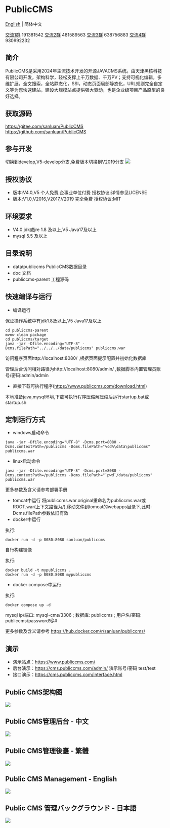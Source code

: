 # PublicCMS

<p style="align:center">
  <a href="./README.md">English</a> | 简体中文
</p>

<a target="_blank" href="https://qm.qq.com/q/uk0kyc8Sru">交流1群</a> 191381542
<a target="_blank" href="https://qm.qq.com/q/em30nS0dsA">交流2群</a> 481589563
<a target="_blank" href="https://qm.qq.com/q/estzM3VONM">交流3群</a> 638756883
<a target="_blank" href="https://qm.qq.com/q/l26b2Z2R3i">交流4群</a> 930992232

## 简介

PublicCMS是采用2024年主流技术开发的开源JAVACMS系统。由天津黑核科技有限公司开发，架构科学，轻松支撑上千万数据、千万PV；支持可视化编辑，多维扩展，全文搜索，全站静态化，SSI，动态页面局部静态化，URL规则完全自定义等为您快速建站，建设大规模站点提供强大驱动，也是企业级项目产品原型的良好选择。

## 获取源码

https://gitee.com/sanluan/PublicCMS
https://github.com/sanluan/PublicCMS

## 参与开发

切换到develop,V5-develop分支,免费版本切换到V2019分支
![](doc/images/commits.jpg)

## 授权协议

* 版本:V4.0,V5 个人免费,企事业单位付费 授权协议:详情参见LICENSE
* 版本:V1.0,V2016,V2017,V2019 完全免费 授权协议:MIT

## 环境要求

* V4.0 jdk或jre 1.8 及以上,V5 Java17及以上
* mysql 5.5 及以上

## 目录说明

* data\publiccms	PublicCMS数据目录
* doc			文档
* publiccms-parent	工程源码

## 快速编译与运行

* 编译运行

保证操作系统中有jdk1.8及以上,V5 Java17及以上
```
cd publiccms-parent
mvnw clean package
cd publiccms/target
java -jar -Dfile.encoding="UTF-8" -Dcms.filePath="../../../data/publiccms" publiccms.war
```
访问程序页面http://localhost:8080/ ,根据页面提示配置并初始化数据库

管理后台访问相对路径为http://localhost:8080/admin/ ,数据脚本内置管理员账号/密码:admin/admin

* 直接下载可执行程序(https://www.publiccms.com/download.html)

本地准备java,mysql环境,下载可执行程序压缩解压缩后运行startup.bat或startup.sh

## 定制运行方式

* windows启动命令

```
java -jar -Dfile.encoding="UTF-8" -Dcms.port=8080 -Dcms.contextPath=/publiccms -Dcms.filePath="%cd%\data\publiccms" publiccms.war
```
* linux启动命令
```
java -jar -Dfile.encoding="UTF-8" -Dcms.port=8080 -Dcms.contextPath=/publiccms -Dcms.filePath="`pwd`/data/publiccms" publiccms.war
```
更多参数及含义请参考部署手册

* tomcat中运行
将publiccms.war.original重命名为publiccms.war或ROOT.war(上下文路径为/),移动文件到tomcat的webapps目录下,此时-Dcms.filePath参数依旧有效
* docker中运行

执行:
```
docker run -d -p 8080:8080 sanluan/publiccms

```
自行构建镜像

执行:
```
docker build -t mypubliccms .
docker run -d -p 8080:8080 mypubliccms

```
* docker compose中运行

执行:
```
docker compose up -d

```
mysql ip/端口: mysql-cms/3306 ; 数据库: publiccms ; 用户名/密码: publiccms/password!@#

更多参数及含义请参考 https://hub.docker.com/r/sanluan/publiccms/

## 演示

* 演示站点：https://www.publiccms.com/
* 后台演示：https://cms.publiccms.com/admin/ 演示账号/密码 test/test
* 接口演示：https://cms.publiccms.com/interface.html


## Public CMS架构图

![](doc/images/structure.png)

## Public CMS管理后台 - 中文

![](doc/images/management.png)

## Public CMS管理後臺 - 繁體

![](doc/images/management_traditional_cn.png)

## Public CMS Management - English

![](doc/images/management_en.png)

## Public CMS 管理バックグラウンド - 日本語

![](doc/images/management_ja.png)